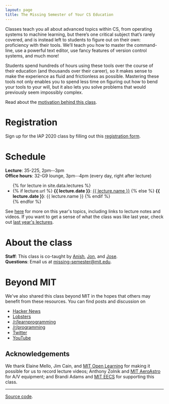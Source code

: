 ```yaml
---
layout: page
title: The Missing Semester of Your CS Education
---
```


Classes teach you all about advanced topics within CS, from operating systems
to machine learning, but there’s one critical subject that’s rarely covered,
and is instead left to students to figure out on their own: proficiency with
their tools. We’ll teach you how to master the command-line, use a powerful
text editor, use fancy features of version control systems, and much more!

Students spend hundreds of hours using these tools over the course of their
education (and thousands over their career), so it makes sense to make the
experience as fluid and frictionless as possible. Mastering these tools not
only enables you to spend less time on figuring out how to bend your tools to
your will, but it also lets you solve problems that would previously seem
impossibly complex.

Read about the [motivation behind this class](/about/).

# Registration

Sign up for the IAP 2020 class by filling out this [registration form](https://forms.gle/TD1KnwCSV52qexVt9).

# Schedule

**Lecture**: 35-225, 2pm--3pm<br>
**Office hours**: 32-G9 lounge, 3pm--4pm (every day, right after lecture)

<ul>
{% for lecture in site.data.lectures %}
  <li>
  {% if lecture.url %}
    <strong>{{ lecture.date }}</strong>: <a href="{{ lecture.url }}">{{ lecture.name }}</a>
  {% else %}
    <strong>{{ lecture.date }}</strong>: {{ lecture.name }}
  {% endif %}
  </li>
{% endfor %}
</ul>

See [here](/lectures/) for more on this year's topics, including links to
lecture notes and videos. If you want to get a sense of what the class was like
last year, check out [last year's
lectures](https://hacker-tools.github.io/lectures/).

# About the class

**Staff**: This class is co-taught by [Anish](https://www.anishathalye.com/), [Jon](https://thesquareplanet.com/), and [Jose](http://josejg.com/).  
**Questions**: Email us at [missing-semester@mit.edu](mailto:missing-semester@mit.edu).

# Beyond MIT

We've also shared this class beyond MIT in the hopes that others may
benefit from these resources. You can find posts and discussion on

 - [Hacker News](https://news.ycombinator.com/item?id=19078281)
 - [Lobsters](https://lobste.rs/s/h6157x/mit_hacker_tools_lecture_series_on)
 - [/r/learnprogramming](https://www.reddit.com/r/learnprogramming/comments/an42uu/mit_hacker_tools_a_lecture_series_on_programmer/)
 - [/r/programming](https://www.reddit.com/r/programming/comments/an3xki/mit_hacker_tools_a_lecture_series_on_programmer/)
 - [Twitter](https://twitter.com/Jonhoo/status/1091896192332693504)
 - [YouTube](https://www.youtube.com/playlist?list=PLyzOVJj3bHQuiujH1lpn8cA9dsyulbYRv)

## Acknowledgements

We thank Elaine Mello, Jim Cain, and [MIT Open
Learning](https://openlearning.mit.edu/) for making it possible for us to
record lecture videos; Anthony Zolnik and [MIT
AeroAstro](https://aeroastro.mit.edu/) for A/V equipment; and Brandi Adams and
[MIT EECS](https://www.eecs.mit.edu/) for supporting this class.

---

<div class="small center">
<p><a href="https://github.com/missing-semester/missing-semester">Source code</a>.</p>
</div>
